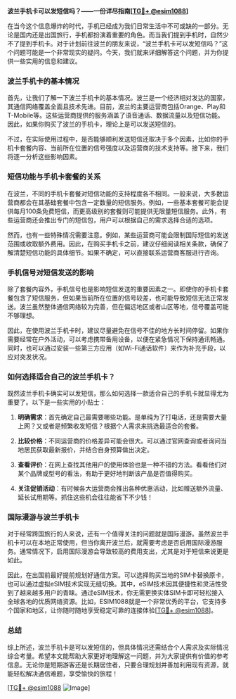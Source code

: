 **波兰手机卡可以发短信吗？——一份详尽指南[[TG💪+ @esim1088](https://t.me/s/esim1088)]**

在当今这个信息爆炸的时代，手机已经成为我们日常生活中不可或缺的一部分。无论是国内还是出国旅行，手机都扮演着重要的角色。而当我们提到手机时，自然少不了提到手机卡。对于计划前往波兰的朋友来说，“波兰手机卡可以发短信吗？”这个问题可能是一个非常现实的疑问。今天，我们就来详细解答这个问题，并为你提供一些实用的信息和建议。

### 波兰手机卡的基本情况

首先，让我们了解一下波兰手机卡的基本情况。波兰是一个经济相对发达的国家，其通信网络覆盖全面且技术先进。目前，波兰的主要运营商包括Orange、Play和T-Mobile等。这些运营商提供的服务涵盖了语音通话、数据流量以及短信功能。因此，如果你购买了波兰的手机卡，理论上是可以发送短信的。

不过，在实际使用过程中，是否能够顺利发送短信还取决于多个因素，比如你的手机卡套餐内容、当前所在位置的信号强度以及运营商的技术支持等。接下来，我们将逐一分析这些影响因素。

### 短信功能与手机卡套餐的关系

在波兰，不同的手机卡套餐对短信功能的支持程度各不相同。一般来说，大多数运营商都会在其基础套餐中包含一定数量的短信服务。例如，一些基本套餐可能会提供每月100条免费短信，而更高级别的套餐则可能提供无限量短信服务。此外，有些运营商还会推出专门的短信包，用户可以根据自己的需求选择合适的选项。

然而，也有一些特殊情况需要注意。例如，某些运营商可能会限制国际短信的发送范围或收取额外费用。因此，在购买手机卡之前，建议仔细阅读相关条款，确保了解清楚短信功能的具体细节。如果不确定，可以直接联系运营商客服进行咨询。

### 手机信号对短信发送的影响

除了套餐内容外，手机信号也是影响短信发送的重要因素之一。即使你的手机卡套餐包含了短信服务，但如果当前所在位置的信号较差，也可能导致短信无法正常发送。波兰虽然整体通信网络较为完善，但在偏远地区或者山区等地，信号覆盖可能不够理想。

因此，在使用波兰手机卡时，建议尽量避免在信号不佳的地方长时间停留。如果你需要经常在户外活动，可以考虑携带备用设备，以便在紧急情况下保持通讯畅通。同时，也可以通过安装一些第三方应用（如Wi-Fi通话软件）来作为补充手段，以应对突发状况。

### 如何选择适合自己的波兰手机卡？

既然波兰手机卡确实可以发短信，那么如何选择一款适合自己的手机卡就显得尤为重要了。以下是一些实用的小贴士：

1. **明确需求**：首先确定自己最需要哪些功能。是单纯为了打电话，还是需要大量上网？又或者是频繁收发短信？根据个人需求来挑选最适合的套餐。
   
2. **比较价格**：不同运营商的价格差异可能会很大。可以通过官网查询或者询问当地居民获取最新报价，并结合自身预算做出决定。

3. **查看评价**：在网上查找其他用户的使用体验也是一种不错的方法。看看他们对某个品牌或型号的看法，有助于更好地判断该产品是否值得购买。

4. **关注促销活动**：有时候各大运营商会推出各种优惠活动，比如赠送额外流量、延长试用期等。抓住这些机会往往能省下不少钱！

### 国际漫游与波兰手机卡

对于经常跨国旅行的人来说，还有一个值得关注的问题就是国际漫游。虽然波兰手机卡可以在本地正常使用，但当你离开波兰后，就需要考虑是否启用国际漫游服务。通常情况下，启用国际漫游会导致较高的费用支出，尤其是对于短信来说更是如此。

因此，在出国前最好提前规划好通信方案。可以选择购买当地的SIM卡替换原卡，也可以通过虚拟eSIM技术实现无缝切换。其中，eSIM技术因其便捷性和灵活性受到了越来越多用户的青睐。通过eSIM技术，你无需更换实体SIM卡即可轻松接入全球各地的优质网络资源。比如，ESIM1088就是一个非常优秀的平台，它支持多个国家和地区，让你随时随地享受稳定可靠的连接体验[[TG💪+ @esim1088](https://t.me/s/esim1088)]。

### 总结

综上所述，波兰手机卡是可以发短信的，但具体情况还需结合个人需求及实际情况综合考量。希望本文能帮助大家更好地理解这一问题，并为大家提供有价值的参考信息。无论你是短期游客还是长期居住者，只要合理规划并善加利用现有资源，就能轻松解决通信难题，享受愉快的旅程！

[[TG💪+ @esim1088](https://t.me/s/esim1088) ![Image](https://i.postimg.cc/4NQfJmqS/Snipaste-2025-05-13-00-14-12.png)]